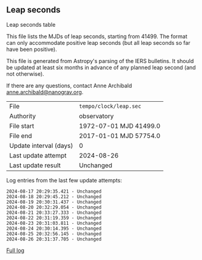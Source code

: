 
## Leap seconds

Leap seconds table

This file lists the MJDs of leap seconds, starting from 41499.
The format can only accommodate positive leap seconds (but all
leap seconds so far have been positive).

This file is generated from Astropy's parsing of the IERS
bulletins. It should be updated at least six months in advance
of any planned leap second (and not otherwise).

If there are any questions, contact Anne Archibald
<anne.archibald@nanograv.org>.

|     |     |
|:--- |:--- |
| File | `tempo/clock/leap.sec` |
| Authority | observatory |
| File start | 1972-07-01 MJD 41499.0 |
| File end | 2017-01-01 MJD 57754.0 |
| Update interval (days) | 0 |
| Last update attempt | 2024-08-26 |
| Last update result | Unchanged |

Log entries from the last few update attempts:
```
2024-08-17 20:29:35.421 - Unchanged
2024-08-18 20:29:45.212 - Unchanged
2024-08-19 20:30:31.437 - Unchanged
2024-08-20 20:32:29.054 - Unchanged
2024-08-21 20:33:27.333 - Unchanged
2024-08-22 20:31:19.359 - Unchanged
2024-08-23 20:31:03.811 - Unchanged
2024-08-24 20:30:14.395 - Unchanged
2024-08-25 20:32:56.145 - Unchanged
2024-08-26 20:31:37.705 - Unchanged
```
[Full log](https://raw.githubusercontent.com/ipta/pulsar-clock-corrections/main/log/tempo/clock/leap.sec.log)
